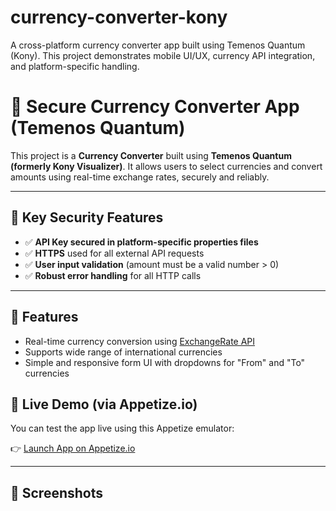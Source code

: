 # currency-converter-kony
A cross-platform currency converter app built using Temenos Quantum (Kony). This project demonstrates mobile UI/UX, currency API integration, and platform-specific handling. 

# 💱 Secure Currency Converter App (Temenos Quantum)

This project is a **Currency Converter** built using **Temenos Quantum (formerly Kony Visualizer)**. It allows users to select currencies and convert amounts using real-time exchange rates, securely and reliably.

---

## 🔐 Key Security Features

- ✅ **API Key secured in platform-specific properties files**
- ✅ **HTTPS** used for all external API requests
- ✅ **User input validation** (amount must be a valid number > 0)
- ✅ **Robust error handling** for all HTTP calls

---

## 🚀 Features

- Real-time currency conversion using [ExchangeRate API](https://www.exchangerate-api.com/)
- Supports wide range of international currencies
- Simple and responsive form UI with dropdowns for "From" and "To" currencies

## 📱 Live Demo (via Appetize.io)

You can test the app live using this Appetize emulator:

👉 [Launch App on Appetize.io](https://appetize.io/app/b_gx2swcvbb63zkvhpyqe5nicmgm)

---

## 📸 Screenshots

